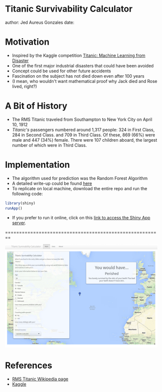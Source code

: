 Titanic Survivability Calculator
========================================================
author: Jed Aureus Gonzales
date: 


Motivation
========================================================

- Inspired by the Kaggle competition [Titanic: Machine Learning from Disaster](https://www.kaggle.com/c/titanic-gettingStarted)
- One of the first major industrial disasters that could have been avoided
- Concept could be used for other future accidents
- Fascination on the subject has not died down even after 100 years
- (I mean, who wouldn't want mathematical proof why Jack died and Rose lived, right?)

A Bit of History
========================================================

- The RMS Titanic traveled from Southampton to New York City on April 10, 1912
- *Titanic's* passengers numbered around 1,317 people: 324 in First Class, 284 in Second Class. and 709 in Third Class. Of these, 869 (66%) were male and 447 (34%) female. There were 107 children aboard, the largest number of which were in Third Class.

Implementation
========================================================

- The algorithm used for prediction was the Random Forest Algorithm
- A detailed write-up could be found [here](analysis.pdf)
- To replicate on local machine, download the entire repo and run the following code:

```r
library(shiny)
runApp()
```

* If you prefer to run it online, click on this [link to access the Shiny App server](https://jedau.shinyapps.io/DevDataProd007-Proj/).


========================================================

![screenshot](presentation/assets/img/screenshot.png)

References
========================================================

* [RMS Titanic Wikipedia page](http://en.wikipedia.org/wiki/RMS_Titanic)
* [Kaggle](https://www.kaggle.com/)
